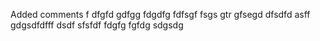 Added comments f
dfgfd
gdfgg
fdgdfg
fdfsgf
fsgs
gtr
gfsegd
dfsdfd
asff
gdgsdfdfff
dsdf
sfsfdf
fdgfg
fgfdg
sdgsdg
